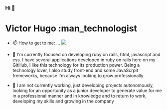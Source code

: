 ### Hi 👋

<!--
**VictorHAlbu/VictorHAlbu** is a ✨ _special_ ✨ repository because its `README.md` (this file) appears on your GitHub profile.

Here are some ideas to get you started:

- 🔭 I’m currently working on ...
- 🌱 I’m currently learning ...
- 👯 I’m looking to collaborate on ...
- 🤔 I’m looking for help with ...
- 💬 Ask me about ...
- 📫 How to reach me: ...
- 😄 Pronouns: ...
- ⚡ Fun fact: ...
-->


# Victor Hugo :man_technologist
- 📫 How to get to me: ...
[<img src="https://img.shields.io/badge/linkedin-%230077B5.svg?&style=for-the-badge&logo=linkedin&logoColor=white" />](https://www.linkedin.com/in/victor-hugo-albuquerque-354b46191/)

- 🌱 I'm currently focused on developing ruby on rails, html, javascript and css. I have several applications developed in ruby on rails here on my GitHub, I like this technology for its production power. Being a technology lover, I also study front-end and some JavaScrpit fremeworks, because I'm always looking to grow professionally


- 🔭 I am not currently working, just developing projects autonomously, looking for an opportunity as a junior developer to generate value for me in a professional manner and in knowledge and to return to work, developing my skills and growing in the company



